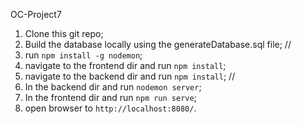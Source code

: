 OC-Project7

1. Clone this git repo; 
2. Build the database locally using the generateDatabase.sql file;
//
3. run `npm install -g nodemon`;
4. navigate to the frontend dir and run `npm install`;
5. navigate to the backend dir and run `npm install`;
//
6. In the backend dir and run `nodemon server`;
7. In the frontend dir and run `npm run serve`;
8. open browser to `http://localhost:8080/`.
